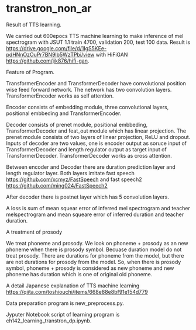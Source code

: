 # transtron_non_ar

Result of TTS learning.

We carried out 600epocs TTS machine learning to make inference of mel spectrogram with JSUT 1.1 train 4700, validation 200, test 100 data. Result is https://drive.google.com/file/d/1IgS5KEe-pdHNnOzOuPr7BN9lb5WzTPbi/view with HiFiGAN https://github.com/jik876/hifi-gan.

Feature of Program.

TransformerEncoder and TransformerDecoder have convolutional position wise feed forward network. The network has two convolution layers. TransformerEncoder works as self attention.

Encoder consists of embedding module, three convolutional layers, positional embbeding and TransformerEncoder.

Decoder consists of prenet module, positional embbeding, TransformerDecoder and feat_out module which has linear projection. The prenet module consists of two layers of linear projection, ReLU and dropout. Inputs of decoder are two values, one is encoder output as soruce input of TransformerDecoder and length regulator output as target input of TransformerDecoder. TransformerDecoder works as cross attention. 

Between encoder and Decoder there are duration prediction layer and length regulator layer. Both layers imitate fast speech https://github.com/xcmyz/FastSpeech and fast speech2 https://github.com/ming024/FastSpeech2

After decoder there is postnet layer which has 5 convolution layers.

A loss is sum of mean squear error of inferred mel spectrogram and teacher melspectrogram and mean squeare error of inferred duration and teacher duration.

A treatment of prosody

We treat phoneme and prosody. We look on phoneme + prosody as an new phoneme  when there is prosody symbol. Becuase duration model do not treat prosody. There are durations for phoneme from the model, but there are not durations for prosody from the model. So, when there is prosody symbol, phoneme + prosody is considered as new phoneme and new phoneme has duration which is one of original old phoneme.

A detail Japanese explanation of TTS machine learning  https://qiita.com/toshiouchi/items/668e88e8bf91e154d779

Data preparation program is new_preprocess.py.

Jyputer Notebook script of learning program is ch142_learning_transtron_dp.ipynb.

